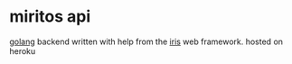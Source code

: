 # miritos api

[golang](https://golang.org) backend written with help from the [iris](https://github.com/kataras/iris) web framework. hosted on heroku
